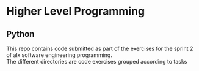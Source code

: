 # Higher Level Programming  
## Python  
This repo contains code submitted as part of the exercises for the sprint 2 of alx software engineering programming.  
The different directories are code exercises grouped according to tasks  

